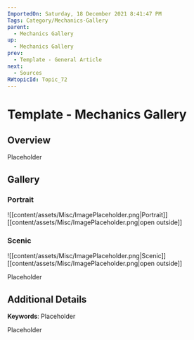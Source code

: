 ```yaml
---
ImportedOn: Saturday, 18 December 2021 8:41:47 PM
Tags: Category/Mechanics-Gallery
parent:
  - Mechanics Gallery
up:
  - Mechanics Gallery
prev:
  - Template - General Article
next:
  - Sources
RWtopicId: Topic_72
---
```

# Template - Mechanics Gallery
## Overview
Placeholder

## Gallery
### Portrait
![[content/assets/Misc/ImagePlaceholder.png|Portrait]]
[[content/assets/Misc/ImagePlaceholder.png|open outside]]

### Scenic
![[content/assets/Misc/ImagePlaceholder.png|Scenic]]
[[content/assets/Misc/ImagePlaceholder.png|open outside]]

Placeholder

## Additional Details
**Keywords**: Placeholder

Placeholder

